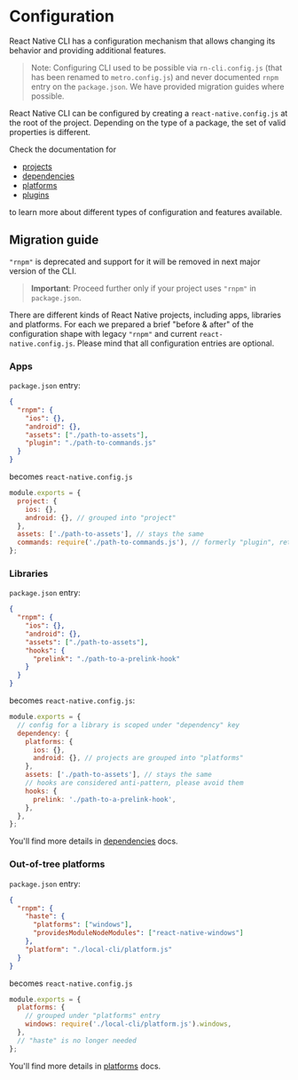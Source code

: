 # Configuration

React Native CLI has a configuration mechanism that allows changing its behavior and providing additional features.

> Note: Configuring CLI used to be possible via `rn-cli.config.js` (that has been renamed to `metro.config.js`) and never documented `rnpm` entry on the `package.json`. We have provided migration guides where possible.

React Native CLI can be configured by creating a `react-native.config.js` at the root of the project. Depending on the type of a package, the set of valid properties is different.

Check the documentation for

- [projects](./projects.md)
- [dependencies](./dependencies.md)
- [platforms](./platforms.md)
- [plugins](./plugins.md)

to learn more about different types of configuration and features available.

## Migration guide

`"rnpm"` is deprecated and support for it will be removed in next major version of the CLI.

> **Important**: Proceed further only if your project uses `"rnpm"` in `package.json`.

There are different kinds of React Native projects, including apps, libraries and platforms. For each we prepared a brief "before & after" of the configuration shape with legacy `"rnpm"` and current `react-native.config.js`. Please mind that all configuration entries are optional.

### Apps

`package.json` entry:

```json
{
  "rnpm": {
    "ios": {},
    "android": {},
    "assets": ["./path-to-assets"],
    "plugin": "./path-to-commands.js"
  }
}
```

becomes `react-native.config.js`

```js
module.exports = {
  project: {
    ios: {},
    android: {}, // grouped into "project"
  },
  assets: ['./path-to-assets'], // stays the same
  commands: require('./path-to-commands.js'), // formerly "plugin", returns an array of commands
};
```

### Libraries

`package.json` entry:

```json
{
  "rnpm": {
    "ios": {},
    "android": {},
    "assets": ["./path-to-assets"],
    "hooks": {
      "prelink": "./path-to-a-prelink-hook"
    }
  }
}
```

becomes `react-native.config.js`:

```js
module.exports = {
  // config for a library is scoped under "dependency" key
  dependency: {
    platforms: {
      ios: {},
      android: {}, // projects are grouped into "platforms"
    },
    assets: ['./path-to-assets'], // stays the same
    // hooks are considered anti-pattern, please avoid them
    hooks: {
      prelink: './path-to-a-prelink-hook',
    },
  },
};
```

You'll find more details in [dependencies](./dependencies.md) docs.

### Out-of-tree platforms

`package.json` entry:

```json
{
  "rnpm": {
    "haste": {
      "platforms": ["windows"],
      "providesModuleNodeModules": ["react-native-windows"]
    },
    "platform": "./local-cli/platform.js"
  }
}
```

becomes `react-native.config.js`

```js
module.exports = {
  platforms: {
    // grouped under "platforms" entry
    windows: require('./local-cli/platform.js').windows,
  },
  // "haste" is no longer needed
};
```

You'll find more details in [platforms](./platforms.md) docs.
